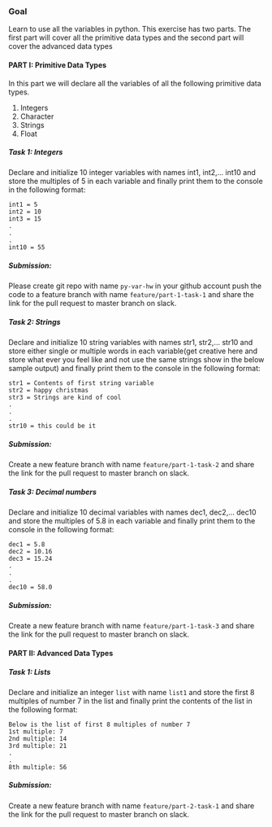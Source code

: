 ### Goal

Learn to use all the variables in python. This exercise has two parts. The first part will cover all the primitive data types and the second part will cover the advanced data types

#### PART I: Primitive Data Types

In this part we will declare all the variables of all the following primitive data types.

1. Integers
2. Character
3. Strings
4. Float

##### Task 1: Integers

Declare and initialize 10 integer variables with names int1, int2,... int10 and store the multiples of 5 in each variable and finally print them to the console in the following format:

```
int1 = 5
int2 = 10
int3 = 15
.
.
.
int10 = 55
```

##### Submission:

Please create git repo with name `py-var-hw` in your github account push the code to a feature branch with name `feature/part-1-task-1` and share the link for the pull request to master branch on slack.


##### Task 2: Strings

Declare and initialize 10 string variables with names str1, str2,... str10 and store either single or multiple words in each variable(get creative here and store what ever you feel like and not use the same strings show in the below sample output) and finally print them to the console in the following format:

```
str1 = Contents of first string variable
str2 = happy christmas
str3 = Strings are kind of cool
.
.
.
str10 = this could be it
```

##### Submission:

Create a new feature branch with name `feature/part-1-task-2` and share the link for the pull request to master branch on slack.

##### Task 3: Decimal numbers

Declare and initialize 10 decimal variables with names dec1, dec2,... dec10 and store the multiples of 5.8 in each variable and finally print them to the console in the following format:

```
dec1 = 5.8
dec2 = 10.16
dec3 = 15.24
.
.
.
dec10 = 58.0
```

##### Submission:

Create a new feature branch with name `feature/part-1-task-3` and share the link for the pull request to master branch on slack.

#### PART II: Advanced Data Types

##### Task 1: Lists

Declare and initialize an integer `list` with name `list1` and store the first 8 multiples of number 7 in the list and finally print the contents of the list in the following format:

```
Below is the list of first 8 multiples of number 7
1st multiple: 7
2nd multiple: 14
3rd multiple: 21
.
.
8th multiple: 56
```

##### Submission:

Create a new feature branch with name `feature/part-2-task-1` and share the link for the pull request to master branch on slack.
